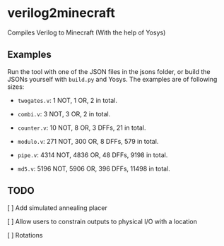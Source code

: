 # verilog2minecraft

Compiles Verilog to Minecraft (With the help of Yosys)

## Examples

Run the tool with one of the JSON files in the jsons folder, or build the JSONs yourself with `build.py` and Yosys. The examples are of following sizes:

- `twogates.v`: 1 NOT, 1 OR, 2 in total.

- `combi.v`: 3 NOT, 3 OR, 2 in total.

- `counter.v`: 10 NOT, 8 OR, 3 DFFs, 21 in total.

- `modulo.v`: 271 NOT, 300 OR, 8 DFFs, 579 in total.

- `pipe.v`: 4314 NOT, 4836 OR, 48 DFFs, 9198 in total.

- `md5.v`: 5196 NOT, 5906 OR, 396 DFFs, 11498 in total.


## TODO

[ ] Add simulated annealing placer

[ ] Allow users to constrain outputs to physical I/O with a location

[ ] Rotations
